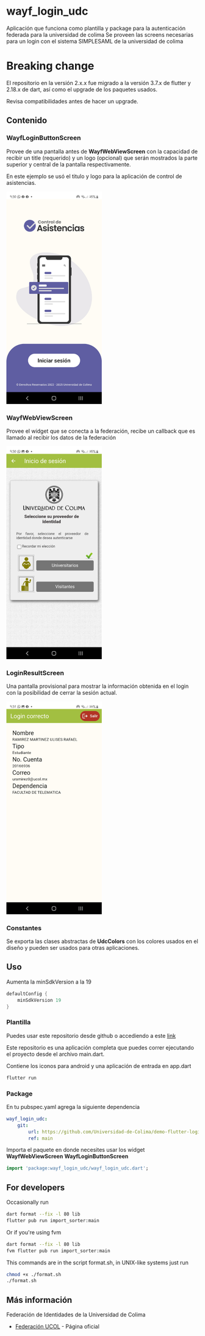 # wayf_login_udc

Aplicación que funciona como plantilla y package para la autenticación federada para la universidad de colima
Se proveen las screens necesarias para un login con el sistema SIMPLESAML de la universidad de colima

# Breaking change

El repositorio en la versión 2.x.x fue migrado a la versión 3.7.x de flutter y 2.18.x de dart, así como el upgrade de los paquetes usados.

Revisa compatibilidades antes de hacer un upgrade.

## Contenido

### WayfLoginButtonScreen

Provee de una pantalla antes de **WayfWebViewScreen** con la capacidad de recibir un title (requerido) y un logo (opcional) que serán mostrados la parte superior y central de la pantalla respectivamente.

En este ejemplo se usó el titulo y logo para la aplicación de control de asistencias.

<img src="screenshots/login-federado-2023-1.jpg" alt="Redirect to samsample" width="250px"/>

### WayfWebViewScreen

Provee el widget que se conecta a la federación, recibe un callback que es llamado al recibir los datos de la federación

<img src="screenshots/login-federado-2023-2.jpg" alt="SamSample webview" width="250px"/>

### LoginResultScreen

Una pantalla provisional para mostrar la información obtenida en el login con la posibilidad de cerrar la sesión actual.

<img src="screenshots/login-federado-2023-3.jpg" alt="Show simple result info" width="250px"/>

### Constantes

Se exporta las clases abstractas de **UdcColors** con los colores usados en el diseño y pueden ser usados para otras aplicaciones.

## Uso

Aumenta la minSdkVersion a la 19

```gradle
defaultConfig {
    minSdkVersion 19
}
```

### Plantilla

Puedes usar este repositorio desde github o accediendo a este [link](https://github.com/Universidad-de-Colima/demo-flutter-login-federado/generate)

Este repositorio es una aplicación completa que puedes correr ejecutando el proyecto desde el archivo main.dart.

Contiene los iconos para android y una aplicación de entrada en app.dart

```bash
flutter run
```

### Package

En tu pubspec.yaml agrega la siguiente dependencia

```yaml
wayf_login_udc:
    git:
        url: https://github.com/Universidad-de-Colima/demo-flutter-login-federado.git
        ref: main
```

Importa el paquete en donde necesites usar los widget **WayfWebViewScreen**
**WayfLoginButtonScreen**

```dart
import 'package:wayf_login_udc/wayf_login_udc.dart';
```

## For developers

Occasionally run

```bash
dart format --fix -l 80 lib
flutter pub run import_sorter:main
```

Or if you're using fvm

```bash
dart format --fix -l 80 lib
fvm flutter pub run import_sorter:main
```

This commands are in the script format.sh, in UNIX-like systems just run

```bash
chmod +x ./format.sh
./format.sh
```

## Más información

Federación de Identidades de la Universidad de Colima

- [Federación UCOL](https://portal.ucol.mx/federacion-identidades/) - Página oficial
